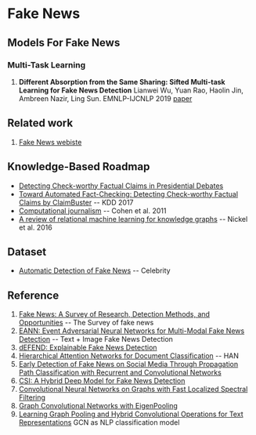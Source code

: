 # Fake News
## Models For Fake News
### Multi-Task Learning
1. **Different Absorption from the Same Sharing: Sifted Multi-task Learning for Fake News Detection** Lianwei Wu, Yuan Rao, Haolin Jin, Ambreen Nazir, Ling Sun. EMNLP-IJCNLP 2019 [paper](https://www.aclweb.org/anthology/D19-1471/)
## Related work
1. [Fake News webiste](https://www.fake-news-tutorial.com/)
## Knowledge-Based Roadmap
* [Detecting Check-worthy Factual Claims in Presidential Debates](https://dl.acm.org/doi/10.1145/2806416.2806652)
* [Toward Automated Fact-Checking: Detecting Check-worthy Factual Claims by ClaimBuster](https://dl.acm.org/doi/pdf/10.1145/3097983.3098131?download=true) -- KDD 2017
* [Computational journalism](https://dl.acm.org/doi/10.1145/2001269.2001288) -- Cohen et al. 2011
* [A review of relational machine learning for knowledge graphs](https://arxiv.org/abs/1503.00759) -- Nickel et al. 2016

## Dataset
* [Automatic Detection of Fake News](https://web.eecs.umich.edu/~mihalcea/papers/perezrosas.coling18.pdf) -- Celebrity
## Reference
1. [Fake News: A Survey of Research, Detection Methods, and Opportunities](https://arxiv.org/abs/1812.00315) -- The Survey of fake news
2. [EANN: Event Adversarial Neural Networks for Multi-Modal Fake News Detection](https://dl.acm.org/citation.cfm?id=3219819.3219903) -- Text + Image Fake News Detection
3. [dEFEND: Explainable Fake News Detection](https://www.kdd.org/kdd2019/accepted-papers/view/defend-explainable-fake-news-detection)
4. [Hierarchical Attention Networks for Document Classification](https://www.aclweb.org/anthology/P16-2034/) -- HAN
5. [Early Detection of Fake News on Social Media Through Propagation Path Classification with Recurrent and Convolutional Networks](https://www.semanticscholar.org/paper/Early-Detection-of-Fake-News-on-Social-Media-Path-Liu-Wu/d124b561ea719ab3bca419336d5d9c8a6c5f7ae8)
6. [CSI: A Hybrid Deep Model for Fake News Detection](https://arxiv.org/abs/1703.06959)
7. [Convolutional Neural Networks on Graphs with Fast Localized Spectral Filtering](https://arxiv.org/abs/1606.09375)
8. [Graph Convolutional Networks with EigenPooling](https://dl.acm.org/doi/pdf/10.1145/3292500.3330982?download=true)
9. [Learning Graph Pooling and Hybrid Convolutional Operations for Text Representations](https://arxiv.org/pdf/1901.06965.pdf) GCN as NLP classification model
